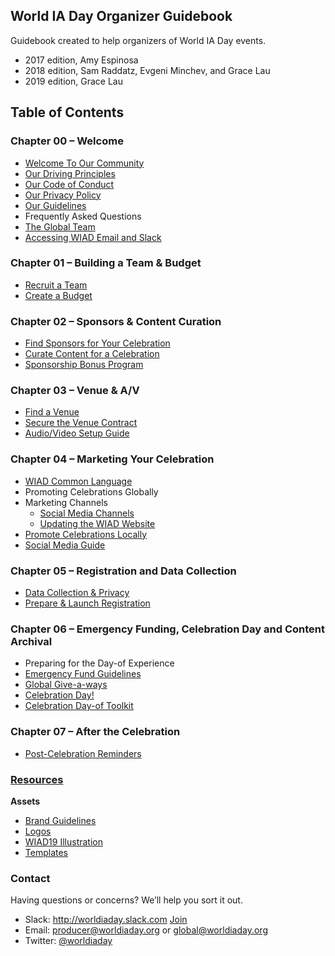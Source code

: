 ## World IA Day Organizer Guidebook
Guidebook created to help organizers of World IA Day events.

- 2017 edition, Amy Espinosa
- 2018 edition, Sam Raddatz, Evgeni Minchev, and Grace Lau
- 2019 edition, Grace Lau

## Table of Contents

### Chapter 00 – Welcome
- [Welcome To Our Community](welcome.md)
- [Our Driving Principles](driving-principles.md)
- [Our Code of Conduct](code-of-conduct.md)
- [Our Privacy Policy](privacy-policy.md)
- [Our Guidelines](guidelines.md)
- Frequently Asked Questions
- [The Global Team](global-team.md)
- [Accessing WIAD Email and Slack](communications.md)

### Chapter 01 – Building a Team & Budget
- [Recruit a Team](recruit-team.md)
- [Create a Budget](create-budget.md)

### Chapter 02 – Sponsors & Content Curation
- [Find Sponsors for Your Celebration](find-sponsors.md)
- [Curate Content for a Celebration](curate-content.md)
- [Sponsorship Bonus Program](sponsorship-bonus-program.md)

### Chapter 03 – Venue & A/V
- [Find a Venue](find-venue.md)
- [Secure the Venue Contract](secure-venue-contract.md)
- [Audio/Video Setup Guide](audio-video-setup-guide.md)

### Chapter 04 – Marketing Your Celebration
- [WIAD Common Language](common-language.md)
- Promoting Celebrations Globally
- Marketing Channels
  - [Social Media Channels](social-media.md)
  - [Updating the WIAD Website](update-website.md)
- [Promote Celebrations Locally](marketing-locally.md)
- [Social Media Guide](social-media-guide.md)

### Chapter 05 – Registration and Data Collection
- [Data Collection & Privacy](data-collection.md)
- [Prepare & Launch Registration](registration.md)

### Chapter 06 – Emergency Funding, Celebration Day and Content Archival
- Preparing for the Day-of Experience
- [Emergency Fund Guidelines](emergecy-fund.md)
- [Global Give-a-ways](global-giveaways.md)
- [Celebration Day!](day-of.md)
- [Celebration Day-of Toolkit](day-of-toolkit.md)

### Chapter 07 – After the Celebration
- [Post-Celebration Reminders](post-event.md)

### [Resources](resources.md)

**Assets**
- [Brand Guidelines](branding/WIAD17/WIAD17-Brand-guidelines.pdf)
- [Logos](resources.md#logos)
- [WIAD19 Illustration](resources.md#WIAD19_Theme_illustrations)
- [Templates](resources.md#templates)


### Contact

Having questions or concerns? We’ll help you sort it out.
- Slack: http://worldiaday.slack.com [Join](http://bit.ly/wiad-slack)
- Email: producer@worldiaday.org or global@worldiaday.org
- Twitter: [@worldiaday](https://twitter.com/WorldIADay)
